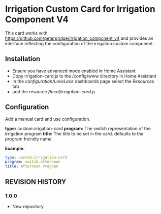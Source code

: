 # Irrigation Custom Card for Irrigation Component V4

This card works with https://github.com/petergridge/irrigation_component_v4 and provides an interface reflecting the configuration of the irrigation custom component.

## Installation
* Ensure you have advanced mode enabled in Home Assistant
* Copy irrigation-card.js to the /config/www directory in Home Assistant
* In the *configuration/LoveLace* dashboards page select the *Resources* tab
* add the resource */local/irrigation-card.js*

## Configuration
Add a manual card and use configuration.

**type:** custom:irrigation-card
**program:** The switch representation of the irrigation program 
**title:** The title to be set in the card. defaults to the program freindly name

**Example:**
```yaml
type: custom:irrigation-card
program: switch.afternoon
title: Afternoon Program
```

## REVISION HISTORY
### 1.0.0
* New repository
